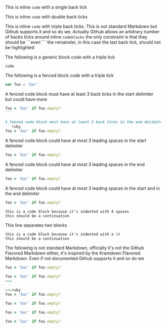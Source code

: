 This is inline `code` with a single back tick

This is inline ``code`` with double back ticks

This is inline ```code``` with triple back ticks. This is not standard Markdown but Github supports it and so do we. Actually Github allows an arbitrary number of backs ticks around inline `````codeblocks````` the only constraint is that they should be ```even```` the remainder, in this case the last back tick, should not be highlighted

The following is a generic block code with a triple tick
```
code
```

The following is a fenced block code with a triple tick
```js
var foo = 'bar'
```

A fenced code block must have at least 3 back ticks in the start delimiter but could have more
````````ruby
foo = 'bar' if foo.empty?
```

A fenced code block must have at least 3 back ticks in the end delimiter but could have more
```ruby
foo = 'bar' if foo.empty?
````````

A fenced code block could have at most 3 leading spaces in the start delimiter
   ```ruby
foo = 'bar' if foo.empty?
```

A fenced code block could have at most 3 leading spaces in the end delimiter
```ruby
foo = 'bar' if foo.empty?
   ```

A fenced code block could have at most 3 leading spaces in the start and in the end delimiter
  ```ruby
foo = 'bar' if foo.empty?
 ```


    this is a code block because it's indented with 4 spaces
    this should be a continuation

This line separates two blocks

	this is a code block because it's indented with a \t
	this should be a continuation


The following is not standard Markdown, officially it's not the Github Flavored Markdown either, it's inspired by the Kramdown Flavored Markdown. Even if not documented Github supports it and so do we

~~~ruby
foo = 'bar' if foo.empty?
~~~

~~~~~~~~ruby
foo = 'bar' if foo.empty?
~~~

~~~ruby
foo = 'bar' if foo.empty?
~~~~~~~~

   ~~~ruby
foo = 'bar' if foo.empty?
~~~

~~~ruby
foo = 'bar' if foo.empty?
   ~~~

  ~~~ruby
foo = 'bar' if foo.empty?
 ~~~
